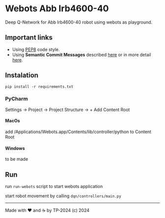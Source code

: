 # Webots Abb Irb4600-40

Deep Q-Network for Abb Irb4600-40 robot using webots as playground. 

## Important links

- Using [PEP8](https://peps.python.org/pep-0008/) code style.
- Using **Semantic Commit Messages** described [here](https://gist.github.com/joshbuchea/6f47e86d2510bce28f8e7f42ae84c716) or in more detail [here](https://www.freecodecamp.org/news/how-to-write-better-git-commit-messages/).

## Instalation

`pip install -r requirements.txt`

### PyCharm
Settings -> Project -> Project Structure -> + Add Content Root

#### MacOs
add /Applications/Webots.app/Contents/lib/controller/python to Content Root

#### Windows
to be made


## Run

run `run-webots` script to start webots application

start robot movement by calling `dqn/controllers/main.py`

---
Made with ❤️ and ☕️ by TP-2024 (c) 2024